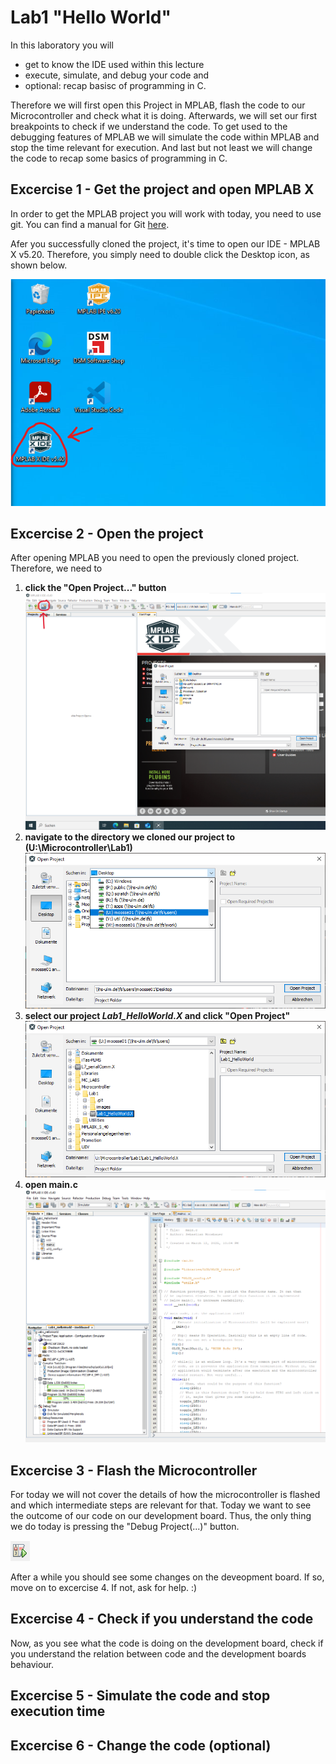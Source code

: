 # Lab1 "Hello World"
In this laboratory you will 
- get to know the IDE used within this lecture
- execute, simulate, and debug your code and
- optional: recap basisc of programming in C.

Therefore we will first open this Project in MPLAB, flash the code to our Microcontroller and check what it is doing. Afterwards, we will set our first breakpoints to check if we understand the code.
To get used to the debugging features of MPLAB we will simulate the code within MPLAB and stop the time relevant for execution. And last but not least we will change the code to recap some basics of programming in C.

## Excercise 1 - Get the project and open MPLAB X
In order to get the MPLAB project you will work with today, you need to use git.
You can find a manual for Git [here](https://github.com/MicrocontrollerApplications/Utilities/blob/feature_add_git_doc/git.md).

Afer you successfully cloned the project, it's time to open our IDE - MPLAB X v5.20. Therefore, you simply need to double click the Desktop icon, as shown below.

![](images/Open_IDE.png)

## Excercise 2 - Open the project
After opening MPLAB you need to open the previously cloned project. Therefore, we need to 
1. **click the "Open Project..." button**
   ![](images/OpenProject_LP.png)
1. **navigate to the directory we cloned our project to (U:\Microcontroller\Lab1)**
   ![](images/OpenProject_navigate_1.png) 
1. **select our project *Lab1_HelloWorld.X* and click "Open Project"**
   ![](images/OpenProject_navigate_2.png)
1. **open main.c**
   ![](images/main_c.png)

## Excercise 3 - Flash the Microcontroller
For today we will not cover the details of how the microcontroller is flashed and which intermediate steps are relevant for that. Today we want to see the outcome of our code on our development board.
Thus, the only thing we do today is pressing the "Debug Project(...)" button. 

![](images/Debug_button.png)

After a while you should see some changes on the deveopment board. If so, move on to excercise 4. If not, ask for help. :)

## Excercise 4 - Check if you understand the code
Now, as you see what the code is doing on the development board, check if you understand the relation between code and the development boards behaviour.


## Excercise 5 - Simulate the code and stop execution time

## Excercise 6 - Change the code (optional)
